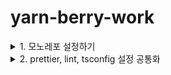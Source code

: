 # yarn-berry-work
<details>
  <summary>1. 모노레포 설정하기</summary>
  <div markdown="1">

### nvm 설치 
- vscode nvm intergration 익스텐션
- .nvmrc 
  - 특정 플젝에 사용되는 버젼기술, nvm을 통해 플젝마다 상이한 node version을 빠르게 전환
  - 사용하고자하는 노드버젼을 작성
  - 기술된 노드버젼 사용 : `nvm use`
  - 해당 노드버젼이 없을 경우 : `nvm install`설치 후 자동 사용 적용


### yarn berry 버젼 변경
- the most recent stable berry (>=2.0.0) release
  - `yarn set version berry`
  - `yarn set version stable`
  
  
### yarn workspace 패키지 생성
`yarn init -w`

### root package.json
```json
{
  "name": "yarn-berry-work",
  "packageManager": "yarn@3.5.1",
  "private": true,
  "workspaces": [
    "apps/*",
    "packages/*"
  ],
  "devDependencies": {
    "typescript": "^5.0.4"
  }
}            
```
- workspaces 
  - apps : 각각의 작업, 서비스
  - packages : 패키지 모듈로 사용할 소스
  
### workspace 상태갱신
- apps에 서비스 설치하기
- apps 하단의 package.json 이름 수정
  - 공통성있게 맞추기 위함 : ex_ @fe/web, @fe/native
- root 에서 `yarn`
  - root `.pnp.cjs`파일에서 app에서 설정한 이름과 동일하게 갱신되는지 확인
- root에서 서비스 실행하기
  - `yarn workspace @fe/web run dev`
  
  
  
### 공통패키지 생성하기
- packages하위 lib 프로젝트 생성 (+typescript설치, tsconfig 설정)
- package.json 생성
  `yarn init`
  동일하게 name 변경 : ex_@fe/lib
- root이동 > 동일하게 `yarn`실행 .pnp.cjs 업데이트


```json
{
  "name": "@fe/lib",
  "version": "1.0.0",
  "private": true,
  "main": "./src/index.ts",
  "depdndencies": {
    "typescript": "^5.0.4"
  }
}
```


### apps에서 packages 의존하기

- apps의 서비스에 packages 모듈 의존성을 주입한다.
- root단계에서 실행
  `yarn workspace @fe/web add @fe/lib`
- apps 서비스별 package.json의 dependencies에 @fe/lib 가 추가된 것을 확인할 수 있다.

---

### yarn berry의 특징

- nodemodules를 사용하지 않고, .yarn폴더에 의존성들을 .zip포맷으로 압축저장한다.
- .pnp.cjs 단일 파일에 의존성 트리정보를 저장한다.
- zero installs: .yarn 폴더에 오프라인 캐시 zip파일들을 확인할 수 있다.
매번 node_modules를 갱신하기 위해 yarn install을 실행하거나 개발자간 node_modules가 달라지지 않았는가 확인할 필요가 없다.

-> 때문에 IDE가 의존성, 타입정보를 node_modules가 아닌 .yarn을 바라보도록 알려주어야 한다. 
- `ZipFS` 익스텐션 설치 : zip파일로 설치된 종속성을 읽어올 수 있도록.

- 예로 typescript가 반영되지 않음을 확인할 수 있다.
  - `yarn add -D typescript`
  - `yarn dlx @yarnpkg/sdks vscode`
  - typeScript버전을 사용하도록 허용한다 
    (명령팔레트 cmd+shift+P - select typescript version - use workspace version)
  - .vscode - extensions.json에 zipFS설치를 권장하도록 명시한다.

  ```json
  {
    "recommendations": ["arcanis.vscode-zipfs"]
  }
  ```
  
  - 참고링크 yarnpkg (각 편집기의 설정을 모아둔 목록): https://yarnpkg.com/getting-started/editor-sdks

  </div>
</details>


<details>
<summary>2. prettier, lint, tsconfig 설정 공통화</summary>
<div markdown="2">

### root에서 eslint, prettier 설치
  ```
  yarn add prettier eslint eslint-config-prettier eslint-plugin-import eslint-plugin-react eslint-plugin-react-hooks eslint-import-resolver-typescript @typescript-eslint/eslint-plugin @typescript-eslint/parser -D

  yarn dlx @yarnpkg/sdks
```

  - eslint-config-prettier - 불필요하거나 prettier와 충돌되는 규칙을 제외시킴
  
### vscode eslint, prettier 익스텐션 설치
  - eslint와 prettier를 설치하고 나면 .vscode/extensions.json에 추천 익스텐션 추가됨 확인할 수 있다. 
  - `esbenp.prettier-vscode`와 `dbaeumer.vscode-eslint` 설치 하기

### rc 설정 및 settings.json 설정하기
  - .prettierrc
  - .eslintrc.js
  - .vscode/settings.json
 
 ```json
    {
  "search.exclude": {
    "**/.yarn": true,
    "**/.pnp.*": true
  },
  "typescript.tsdk": ".yarn/sdks/typescript/lib",
  "typescript.enablePromptUseWorkspaceTsdk": true,
  "eslint.nodePath": ".yarn/sdks",
  "prettier.prettierPath": ".yarn/sdks/prettier/index.js",

  // 기본 포맷터 prettier로 사용
  "editor.defaultFormatter": "esbenp.prettier-vscode",
  // 파일 저장시 formatter 실행
  "editor.formatOnSave": true,
  "editor.rulers": [120],
  // lint 설정
  "eslint.packageManager": "yarn",
  "eslint.validate": ["javascript", "javascriptreact", "typescript", "typescriptreact"]
}
```

- eslint적용이 안된다면?
  - ⌨️ command + shift + p
  - ESLint: Restart EsLint Server 선택
  
### root에 설정한 rule들이 적용되도록 설정
- 각각의 앱에 적용되어있던 .eslintrc.json 파일이 있다면 삭제해준다.
- 🥨 공통 rule을 기반으로 사용하면서 각 앱 내 rule을 추가하여 적용하고 싶다면?

### tsconfig 설정 공유하기
- root에서 tsconfig.base.json을 생성하여 규칙을 정의
- apps 및 packages의 tsconfig.json에서 root의 tsconfig.base.json을 확장받는다.

ex) apps/fe/tsconfig.json
```json

{
  "$schema": "https://json.schemastore.org/tsconfig",
  *** "extends": "../../tsconfig.base.json", ***
  "compilerOptions": {
    "baseUrl": "./src",
    "target": "esnext",
    "lib": ["dom", "dom.iterable", "esnext"],
    "module": "esnext",
    "jsx": "preserve",
    "incremental": true,
    "paths": {
      "@/*": ["./*"]
    }
  },
  "exclude": ["**/node_modules", "**/.*/"],
  "include": [
    "next-env.d.ts",
    "**/*.ts",
    "**/*.tsx",
    "**/*.mts",
    "**/*.js",
    "**/*.cjs",
    "**/*.mjs",
    "**/*.jsx",
    "**/*.json"
  ]
}
```

  </div>
</details>

